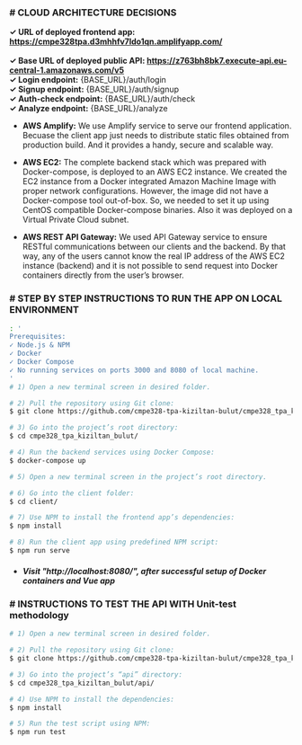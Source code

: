 
### # CLOUD ARCHITECTURE DECISIONS
<b>✓ URL of deployed frontend app: https://cmpe328tpa.d3mhhfv7ldo1qn.amplifyapp.com/</b><br><br>
<b>✓ Base URL of deployed public API: https://z763bh8bk7.execute-api.eu-central-1.amazonaws.com/v5</b><br>
<b>✓ Login endpoint:</b> {BASE_URL}/auth/login<br>
<b>✓ Signup endpoint:</b> {BASE_URL}/auth/signup<br>
<b>✓ Auth-check endpoint:</b> {BASE_URL}/auth/check<br>
<b>✓ Analyze endpoint:</b> {BASE_URL}/analyze

* <b>AWS Amplify:</b> We use Amplify service to serve our frontend application. Becuase the client app just needs to distribute static files obtained from production build. And it provides a handy, secure and scalable way.

* <b>AWS EC2:</b> The complete backend stack which was prepared with Docker-compose, is deployed to an AWS EC2 instance. We created the EC2 instance from a Docker integrated Amazon Machine Image with proper network configurations. However, the image did not have a Docker-compose tool out-of-box. So, we needed to set it up using CentOS compatible Docker-compose binaries. Also it was deployed on a Virtual Private Cloud subnet.

* <b>AWS REST API Gateway:</b> We used API Gateway service to ensure RESTful communications between
our clients and the backend. By that way, any of the users cannot know the real IP address of the AWS
EC2 instance (backend) and it is not possible to send request into Docker containers directly from the
user’s browser.

### # STEP BY STEP INSTRUCTIONS TO RUN THE APP ON LOCAL ENVIRONMENT

```bash
: '
Prerequisites:
✓ Node.js & NPM
✓ Docker
✓ Docker Compose
✓ No running services on ports 3000 and 8080 of local machine.
'
# 1) Open a new terminal screen in desired folder.

# 2) Pull the repository using Git clone:
$ git clone https://github.com/cmpe328-tpa-kiziltan-bulut/cmpe328_tpa_kiziltan_bulut.git

# 3) Go into the project’s root directory:
$ cd cmpe328_tpa_kiziltan_bulut/

# 4) Run the backend services using Docker Compose:
$ docker-compose up

# 5) Open a new terminal screen in the project’s root directory.

# 6) Go into the client folder:
$ cd client/

# 7) Use NPM to install the frontend app’s dependencies:
$ npm install

# 8) Run the client app using predefined NPM script:
$ npm run serve
```
* ##### Visit "http://localhost:8080/", after successful setup of Docker containers and Vue app

### # INSTRUCTIONS TO TEST THE API WITH Unit-test methodology
```bash
# 1) Open a new terminal screen in desired folder.

# 2) Pull the repository using Git clone:
$ git clone https://github.com/cmpe328-tpa-kiziltan-bulut/cmpe328_tpa_kiziltan_bulut.git

# 3) Go into the project’s “api” directory:
$ cd cmpe328_tpa_kiziltan_bulut/api/

# 4) Use NPM to install the dependencies:
$ npm install

# 5) Run the test script using NPM:
$ npm run test
```
